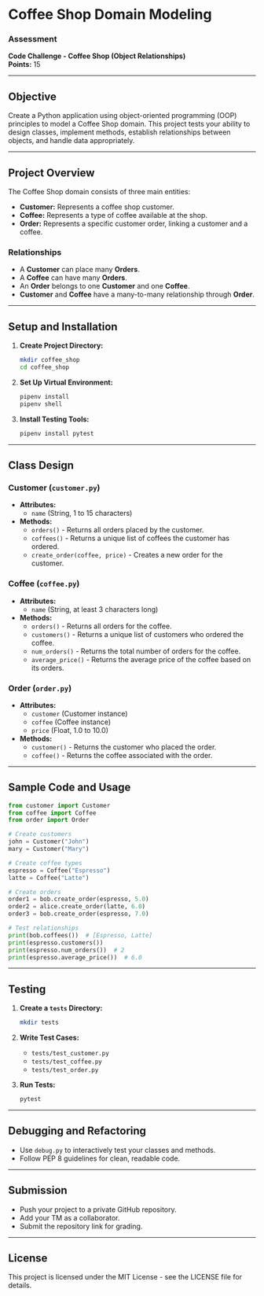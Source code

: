 # Coffee Shop Domain Modeling

### **Assessment**  
**Code Challenge - Coffee Shop (Object Relationships)**  
**Points:** 15  

---

## **Objective**  
Create a Python application using object-oriented programming (OOP) principles to model a Coffee Shop domain. This project tests your ability to design classes, implement methods, establish relationships between objects, and handle data appropriately.  

---

## **Project Overview**  
The Coffee Shop domain consists of three main entities:  

- **Customer:** Represents a coffee shop customer.  
- **Coffee:** Represents a type of coffee available at the shop.  
- **Order:** Represents a specific customer order, linking a customer and a coffee.  

### **Relationships**  
- A **Customer** can place many **Orders**.  
- A **Coffee** can have many **Orders**.  
- An **Order** belongs to one **Customer** and one **Coffee**.  
- **Customer** and **Coffee** have a many-to-many relationship through **Order**.  

---

## **Setup and Installation**  
1. **Create Project Directory:**  
   ```bash
   mkdir coffee_shop
   cd coffee_shop
   ```  

2. **Set Up Virtual Environment:**  
   ```bash
   pipenv install  
   pipenv shell  
   ```  

3. **Install Testing Tools:**  
   ```bash
   pipenv install pytest  
   ```  

---

## **Class Design**  
### **Customer (`customer.py`)**  
- **Attributes:**  
  - `name` (String, 1 to 15 characters)  
- **Methods:**  
  - `orders()` - Returns all orders placed by the customer.  
  - `coffees()` - Returns a unique list of coffees the customer has ordered.  
  - `create_order(coffee, price)` - Creates a new order for the customer.  

### **Coffee (`coffee.py`)**  
- **Attributes:**  
  - `name` (String, at least 3 characters long)  
- **Methods:**  
  - `orders()` - Returns all orders for the coffee.  
  - `customers()` - Returns a unique list of customers who ordered the coffee.  
  - `num_orders()` - Returns the total number of orders for the coffee.  
  - `average_price()` - Returns the average price of the coffee based on its orders.  

### **Order (`order.py`)**  
- **Attributes:**  
  - `customer` (Customer instance)  
  - `coffee` (Coffee instance)  
  - `price` (Float, 1.0 to 10.0)  
- **Methods:**  
  - `customer()` - Returns the customer who placed the order.  
  - `coffee()` - Returns the coffee associated with the order.  

---

## **Sample Code and Usage**
```python
from customer import Customer
from coffee import Coffee
from order import Order

# Create customers
john = Customer("John")
mary = Customer("Mary")

# Create coffee types
espresso = Coffee("Espresso")
latte = Coffee("Latte")

# Create orders
order1 = bob.create_order(espresso, 5.0)
order2 = alice.create_order(latte, 6.0)
order3 = bob.create_order(espresso, 7.0)

# Test relationships
print(bob.coffees())  # [Espresso, Latte]
print(espresso.customers())  
print(espresso.num_orders())  # 2
print(espresso.average_price())  # 6.0

```

---

## **Testing**  
1. **Create a `tests` Directory:**  
   ```bash
   mkdir tests  
   ```  

2. **Write Test Cases:**  
   - `tests/test_customer.py`  
   - `tests/test_coffee.py`  
   - `tests/test_order.py`  

3. **Run Tests:**  
   ```bash
   pytest  
   ```  

---

## **Debugging and Refactoring**  
- Use `debug.py` to interactively test your classes and methods.  
- Follow PEP 8 guidelines for clean, readable code.  

---

## **Submission**  
- Push your project to a private GitHub repository.  
- Add your TM as a collaborator.  
- Submit the repository link for grading.  

---

## **License**  
This project is licensed under the MIT License - see the LICENSE file for details.
